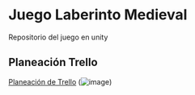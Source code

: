 # Juego Laberinto Medieval
Repositorio del juego en unity

## Planeación Trello
[Planeación de Trello](https://trello.com/b/utzZsU62/desarrollo-de-videojuego)
(![image](https://github.com/Ale018/juego_laberinto/assets/106705670/e1c249a5-3a04-4d07-8364-6dee7aec07ed))


